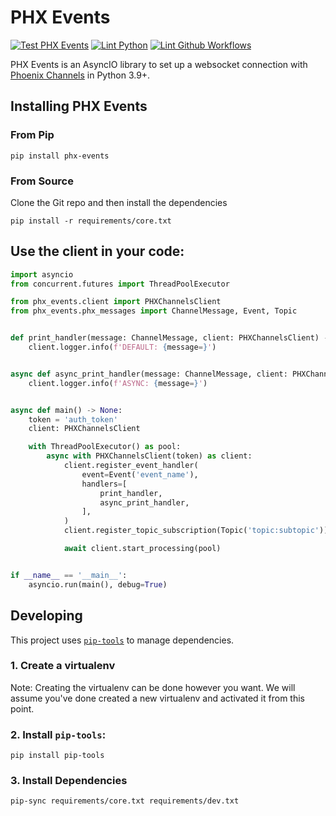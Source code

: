 # PHX Events

[![Test PHX Events](https://github.com/AceFire6/phx_events/actions/workflows/run_tests.yml/badge.svg)](https://github.com/AceFire6/phx_events/actions/workflows/run_tests.yml)
[![Lint Python](https://github.com/AceFire6/phx_events/actions/workflows/lint_python.yml/badge.svg)](https://github.com/AceFire6/phx_events/actions/workflows/lint_python.yml)
[![Lint Github Workflows](https://github.com/AceFire6/phx_events/actions/workflows/lint_workflows.yml/badge.svg)](https://github.com/AceFire6/phx_events/actions/workflows/lint_workflows.yml)

PHX Events is an AsyncIO library to set up a websocket connection with 
[Phoenix Channels](https://phoenixframework.readme.io/docs/channels) in Python 3.9+.

## Installing PHX Events

### From Pip
```shell
pip install phx-events
```

### From Source
Clone the Git repo and then install the dependencies
```shell
pip install -r requirements/core.txt
```

## Use the client in your code:

```python
import asyncio
from concurrent.futures import ThreadPoolExecutor

from phx_events.client import PHXChannelsClient
from phx_events.phx_messages import ChannelMessage, Event, Topic


def print_handler(message: ChannelMessage, client: PHXChannelsClient) -> None:
    client.logger.info(f'DEFAULT: {message=}')


async def async_print_handler(message: ChannelMessage, client: PHXChannelsClient) -> None:
    client.logger.info(f'ASYNC: {message=}')


async def main() -> None:
    token = 'auth_token'
    client: PHXChannelsClient

    with ThreadPoolExecutor() as pool:
        async with PHXChannelsClient(token) as client:
            client.register_event_handler(
                event=Event('event_name'),
                handlers=[
                    print_handler,
                    async_print_handler,
                ],
            )
            client.register_topic_subscription(Topic('topic:subtopic'))

            await client.start_processing(pool)


if __name__ == '__main__':
    asyncio.run(main(), debug=True)
```

## Developing

This project uses [`pip-tools`](https://github.com/jazzband/pip-tools/) to manage dependencies.

### 1. Create a virtualenv

Note: Creating the virtualenv can be done however you want. We will assume you've done created a new
virtualenv and activated it from this point.

### 2. Install `pip-tools`:

```shell
pip install pip-tools
```

### 3. Install Dependencies

```shell
pip-sync requirements/core.txt requirements/dev.txt 
```
